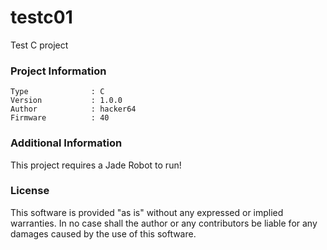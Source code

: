 testc01
================

Test C project

### Project Information
```
Type              : C
Version           : 1.0.0
Author            : hacker64
Firmware          : 40
```

### Additional Information
This project requires a Jade Robot to run!

### License
This software is provided "as is" without any expressed or implied warranties.  In no case shall the author or any contributors be liable for any damages caused by the use of this software.

